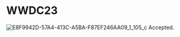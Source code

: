 # WWDC23
![E8F9942D-57A4-413C-A5BA-F87EF246AA09_1_105_c](https://github.com/a-mystic/WWDC23/assets/57480798/d205cb93-678a-4d80-b1a4-4997e9443b3d)
Accepted.
